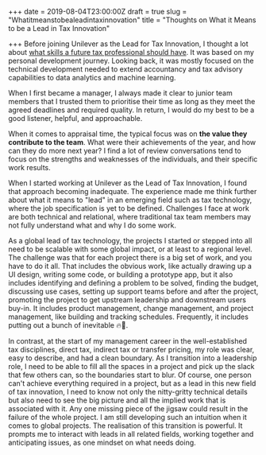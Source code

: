 +++
date = 2019-08-04T23:00:00Z
draft = true
slug = "Whatitmeanstobealeadintaxinnovation"
title = "Thoughts on What it Means to be a Lead in Tax Innovation"

+++
Before joining Unilever as the Lead for Tax Innovation, I thought a lot about [what skills a future tax professional should have](https://shan.tax/posts/skills-for-future-tax-professionals/ "skillset"). It was based on my personal development journey. Looking back, it was mostly focused on the technical development needed to extend accountancy and tax advisory capabilities to data analytics and machine learning.

When I first became a manager, I always made it clear to junior team members that I trusted them to prioritise their time as long as they meet the agreed deadlines and required quality. In return, I would do my best to be a good listener, helpful, and approachable.

When it comes to appraisal time, the typical focus was on **the value they contribute to the team**. What were their achievements of the year, and how can they do more next year? I find a lot of review conversations tend to focus on the strengths and weaknesses of the individuals, and their specific work results.

When I started working at Unilever as the Lead of Tax Innovation, I found that approach becoming inadequate. The experience made me think further about what it means to "lead" in an emerging field such as tax technology, where the job specification is yet to be defined. Challenges I face at work are both technical and relational, where traditional tax team members may not fully understand what and why I do some work.

As a global lead of tax technology, the projects I started or stepped into all need to be scalable with some global impact, or at least to a regional level. The challenge was that for each project there is a big set of work, and you have to do it all. That includes the obvious work, like actually drawing up a UI design, writing some code, or building a prototype app, but it also includes identifying and defining a problem to be solved, finding the budget, discussing use cases, setting up support teams before and after the project, promoting the project to get upstream leadership and downstream users buy-in. It includes product management, change management, and project management, like building and tracking schedules. Frequently, it includes putting out a bunch of inevitable 🔥🧯.

In contrast, at the start of my management career in the well-established tax disciplines, direct tax, indirect tax or transfer pricing, my role was clear, easy to describe, and had a clean boundary. As I transition into a leadership role, I need to be able to fill all the spaces in a project and pick up the slack that few others can, so the boundaries start to blur. Of course, one person can't achieve everything required in a project, but as a lead in this new field of tax innovation, I need to know not only the nitty-gritty technical details but also need to see the big picture and all the implied work that is associated with it. Any one missing piece of the jigsaw could result in the failure of the whole project. I am still developing such an intuition when it comes to global projects. The realisation of this transition is powerful. It prompts me to interact with leads in all related fields, working together and anticipating issues, as one mindset on what needs doing.